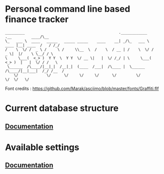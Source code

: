 # Personal command line based finance tracker
```
_________                                           .____________        .__         ____/\__ 
\_   ___ \  ____   _____   _____ _____    ____    __| _/\_   ___ \  ____ |__| ____  /   / /_/ 
/    \  \/ /  _ \ /     \ /     \\__  \  /    \  / __ | /    \  \/ /  _ \|  |/    \ \__/ / \  
\     \___(  <_> )  Y Y  \  Y Y  \/ __ \|   |  \/ /_/ | \     \___(  <_> )  |   |  \/ / /   \ 
 \______  /\____/|__|_|  /__|_|  (____  /___|  /\____ |  \______  /\____/|__|___|  /_/ /__  / 
    \/             \/      \/     \/     \/      \/         \/               \/  \/   \/      
```
Font credits : https://github.com/Marak/asciimo/blob/master/fonts/Graffiti.flf

# Current database structure
## [Documentation](./Documentation/Database%20Structure/0.0.1_b.md)

# Available settings
## [Documentation](./Documentation/Settings.md)

